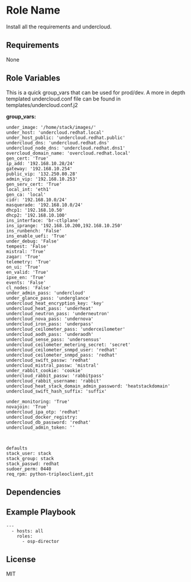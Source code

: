 Role Name
=========
Install all the requirements and undercloud.

Requirements
------------

None

Role Variables
--------------

This is a quick group_vars that can be used for prod/dev. A more in depth templated undercloud.conf file can be found in templates/undercloud.conf.j2

**group_vars:**
```
under_image: '/home/stack/images/'
under_host: 'undercloud.redhat.local'
under_host_public: 'undercloud.redhat.public'
undercloud_dns: 'undercloud.redhat.dns'
undercloud_node_dns: 'undercloud.redhat.dns1'
overcloud_domain_name: 'overcloud.redhat.local'
gen_cert: 'True'
ip_add: '192.168.10.28/24'
gateway: '192.168.10.254'
public_vip: '132.250.80.28'
admin_vip: '192.168.10.253'
gen_serv_cert: 'True'
local_int: 'eth1'
gen_ca: 'local'
cidr: '192.168.10.0/24'
masquerade: '192.168.10.0/24'
dhcp1: '192.168.10.50'
dhcp2: '192.168.10.100'
ins_interface: 'br-ctlplane'
ins_iprange: '192.168.10.200,192.168.10.250'
ins_runbench: 'False'
ins_enable_uefi: 'True'
under_debug: 'False'
tempest: 'False'
mistral: 'True'
zaqar: 'True'
telemetry: 'True'
on_ui: 'True'
en_valid: 'True'
ipxe_en: 'True'
events: 'False'
cl_nodes: 'False'
under_admin_pass: 'undercloud'
under_glance_pass: 'underglance'
undercloud_heat_encryption_key: 'key'
undercloud_heat_pass: 'underheat'
undercloud_neutron_pass: 'underneutron'
undercloud_nova_pass: 'undernova'
undercloud_iron_pass: 'underpass'
undercloud_ceilometer_pass: 'underceilometer'
undercloud_aodh_pass: 'underaodh'
undercloud_sense_pass: 'undersensus'
undercloud_ceilometer_metering_secret: 'secret'
undercloud_ceilometer_snmpd_user: 'redhat'
undercloud_ceilometer_snmpd_pass: 'redhat'
undercloud_swift_passw: 'redhat'
undercloud_mistral_passw: 'mistral'
under_rabbit_cookie: 'cookie'
undercloud_rabbit_passw: 'rabbitpass'
undercloud_rabbit_username: 'rabbit'
undercloud_heat_stack_domain_admin_password: 'heatstackdomain'
undercloud_swift_hash_suffix: 'suffix'

under_monitoring: 'True'
novajoin: 'True'
undercloud_ipa_otp: 'redhat'
undercloud_docker_registry:
undercloud_db_password: 'redhat'
undercloud_admin_token: ''



defaults
stack_user: stack
stack_group: stack
stack_passwd: redhat
sudoer_perm: 0440
req_rpm: python-tripleoclient,git
```


Dependencies
------------


Example Playbook
----------------
    ---
      - hosts: all
        roles:
          - osp-director


License
-------

MIT
